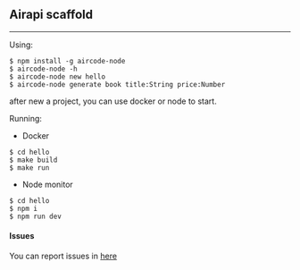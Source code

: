 ## Airapi scaffold

----

Using:

```shell
$ npm install -g aircode-node
$ aircode-node -h
$ aircode-node new hello
$ aircode-node generate book title:String price:Number
```

after new a project, you can use docker or node to start.

Running:

- Docker
```shell
$ cd hello
$ make build
$ make run
```

- Node monitor
```shell
$ cd hello
$ npm i
$ npm run dev
```

#### Issues

You can report issues in [here](https://github.com/ACOTeam/aircode-node/issues)
